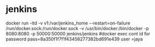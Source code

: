 # jenkins
docker run -itd -v v1:/var/jenkins_home --restart=on-failure /run/docker.sock:/run/docker.sock -v /usr/bin/docker:/bin/docker  -p 8080:8080 -p 50000:50000 jenkins/jenkins
#docker exec cont id  for password 
pass=8a350f1f7f1f43458277382bd691e439
user =jaya
